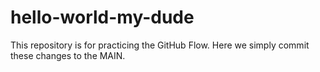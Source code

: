 # hello-world-my-dude
This repository is for practicing the GitHub Flow.
Here we simply commit these changes to the MAIN.
